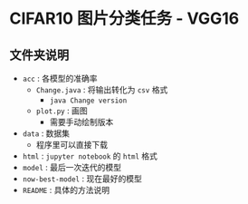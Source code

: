 # CIFAR10 图片分类任务 - VGG16

## 文件夹说明

+ `acc` : 各模型的准确率
  + `Change.java` : 将输出转化为 `csv` 格式
    + `java Change version`
  + `plot.py` : 画图
    + 需要手动绘制版本
+ `data` : 数据集
  + 程序里可以直接下载
+ `html` : `jupyter notebook` 的 `html` 格式
+ `model` : 最后一次迭代的模型
+ `now-best-model` : 现在最好的模型
+ `README` : 具体的方法说明